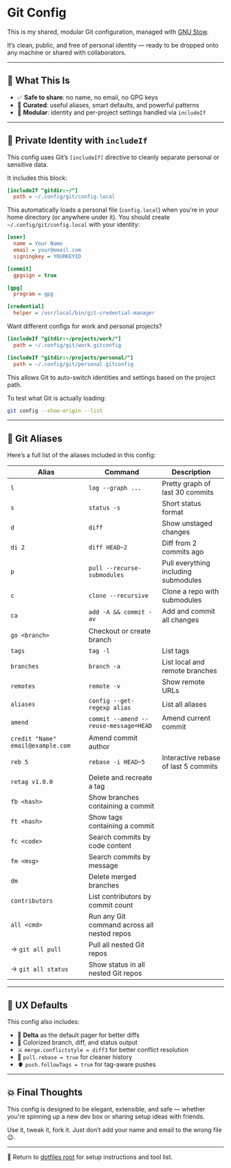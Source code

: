 # Git Config

This is my shared, modular Git configuration, managed with [GNU Stow](https://www.gnu.org/software/stow/).

It’s clean, public, and free of personal identity — ready to be dropped onto any machine or shared with collaborators.

---

## 🧼 What This Is

* ✅ **Safe to share**: no name, no email, no GPG keys
* 🧠 **Curated**: useful aliases, smart defaults, and powerful patterns
* 🧩 **Modular**: identity and per-project settings handled via `includeIf`

---

## 🔐 Private Identity with `includeIf`

This config uses Git’s `[includeIf]` directive to cleanly separate personal or sensitive data.

It includes this block:

```ini
[includeIf "gitdir:~/"]
  path = ~/.config/git/config.local
```

This automatically loads a personal file (`config.local`) when you're in your home directory (or anywhere under it).
You should create `~/.config/git/config.local` with your identity:

```ini
[user]
  name = Your Name
  email = your@email.com
  signingkey = YOURKEYID

[commit]
  gpgsign = true

[gpg]
  program = gpg

[credential]
  helper = /usr/local/bin/git-credential-manager
```

Want different configs for work and personal projects?

```ini
[includeIf "gitdir:~/projects/work/"]
  path = ~/.config/git/work.gitconfig

[includeIf "gitdir:~/projects/personal/"]
  path = ~/.config/git/personal.gitconfig
```

This allows Git to auto-switch identities and settings based on the project path.

To test what Git is actually loading:

```bash
git config --show-origin --list
```

---

## 🧪 Git Aliases

Here’s a full list of the aliases included in this config:

| Alias                             | Command                                     | Description                          |
| --------------------------------- | ------------------------------------------- | ------------------------------------ |
| `l`                               | `log --graph ...`                           | Pretty graph of last 30 commits      |
| `s`                               | `status -s`                                 | Short status format                  |
| `d`                               | `diff`                                      | Show unstaged changes                |
| `di 2`                            | `diff HEAD~2`                               | Diff from 2 commits ago              |
| `p`                               | `pull --recurse-submodules`                 | Pull everything including submodules |
| `c`                               | `clone --recursive`                         | Clone a repo with submodules         |
| `ca`                              | `add -A && commit -av`                      | Add and commit all changes           |
| `go <branch>`                     | Checkout or create branch                   |                                      |
| `tags`                            | `tag -l`                                    | List tags                            |
| `branches`                        | `branch -a`                                 | List local and remote branches       |
| `remotes`                         | `remote -v`                                 | Show remote URLs                     |
| `aliases`                         | `config --get-regexp alias`                 | List all aliases                     |
| `amend`                           | `commit --amend --reuse-message=HEAD`       | Amend current commit                 |
| `credit "Name" email@example.com` | Amend commit author                         |                                      |
| `reb 5`                           | `rebase -i HEAD~5`                          | Interactive rebase of last 5 commits |
| `retag v1.0.0`                    | Delete and recreate a tag                   |                                      |
| `fb <hash>`                       | Show branches containing a commit           |                                      |
| `ft <hash>`                       | Show tags containing a commit               |                                      |
| `fc <code>`                       | Search commits by code content              |                                      |
| `fm <msg>`                        | Search commits by message                   |                                      |
| `dm`                              | Delete merged branches                      |                                      |
| `contributors`                    | List contributors by commit count           |                                      |
| `all <cmd>`                       | Run any Git command across all nested repos |                                      |
| → `git all pull`                  | Pull all nested Git repos                   |                                      |
| → `git all status`                | Show status in all nested Git repos         |                                      |

---

## 🎨 UX Defaults

This config also includes:

* 🎨 **Delta** as the default pager for better diffs
* 🔸 Colorized branch, diff, and status output
* ⚔️ `merge.conflictstyle = diff3` for better conflict resolution
* 🚀 `pull.rebase = true` for cleaner history
* ⬆️ `push.followTags = true` for tag-aware pushes

---

## 💥 Final Thoughts

This config is designed to be elegant, extensible, and safe — whether you're spinning up a new dev box or sharing setup ideas with friends.

Use it, tweak it, fork it. Just don’t add your name and email to the wrong file 😉.

---

🧩 Return to [dotfiles root](../README.md) for setup instructions and tool list.